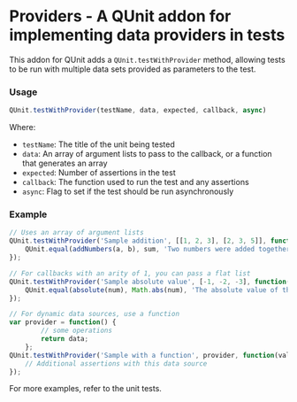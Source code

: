Providers - A QUnit addon for implementing data providers in tests
================================

This addon for QUnit adds a `QUnit.testWithProvider` method, allowing tests
to be run with multiple data sets provided as parameters to the test.


### Usage ###

```js
QUnit.testWithProvider(testName, data, expected, callback, async)
```

Where:
 - `testName`: The title of the unit being tested
 - `data`: An array of argument lists to pass to the callback, or a function that generates an array
 - `expected`: Number of assertions in the test
 - `callback`: The function used to run the test and any assertions
 - `async`: Flag to set if the test should be run asynchronously

### Example ###

```js
// Uses an array of argument lists
QUnit.testWithProvider('Sample addition', [[1, 2, 3], [2, 3, 5]], function(a, b, sum) {
	QUnit.equal(addNumbers(a, b), sum, 'Two numbers were added together');
});

// For callbacks with an arity of 1, you can pass a flat list
QUnit.testWithProvider('Sample absolute value', [-1, -2, -3], function(num) {
	QUnit.equal(absolute(num), Math.abs(num), 'The absolute value of the number is returned');
});

// For dynamic data sources, use a function
var provider = function() {
		// some operations
		return data;
	};
QUnit.testWithProvider('Sample with a function', provider, function(val1, val2) {
	// Additional assertions with this data source
});
```

For more examples, refer to the unit tests.
